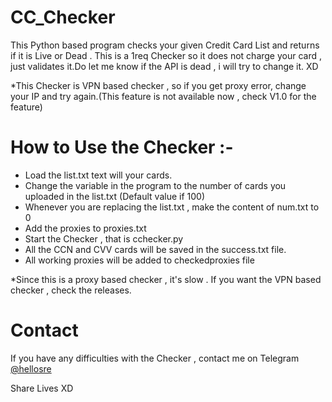 # CC_Checker
This Python based program checks your given Credit Card List and returns if it is Live or Dead . This is a 1req Checker so it does not charge your card , just validates it.Do let me know if the API is dead , i will try to change it. XD

*This Checker is VPN based checker , so if you get proxy error, change your IP and try again.(This feature is not available now , check V1.0 for the feature)

# How to Use the Checker :-

 - Load the list.txt text will your cards.
 - Change the variable in the program to the number of cards you uploaded in the list.txt (Default value if 100)
 - Whenever you are replacing the list.txt , make the content of num.txt to 0
 - Add the proxies to proxies.txt
 - Start the Checker , that is cchecker.py
 - All the CCN and CVV cards will be saved in the success.txt file.
 - All working proxies will be added to checkedproxies file
 
 *Since this is a proxy based checker , it's slow . If you want the VPN based checker , check the releases.

# Contact
If you have any difficulties with the Checker , contact me on Telegram [@hellosre](https://t.me/hellosre)

Share Lives XD
